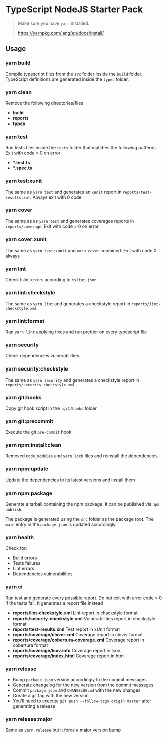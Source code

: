 # TypeScript NodeJS Starter Pack

> Make sure you have `yarn` installed.
>
> https://yarnpkg.com/lang/en/docs/install/

## Usage

### yarn build

Compile typescript files from the `src` folder inside the `build` folder. TypeScript definitions are generated inside the `types` folder.

### yarn clean

Remove the following directories/files

* **build**
* **reports**
* **types**

### yarn test

Run tests files inside the `tests` folder that matches the following patterns. Exit with code > 0 on error

* **\*.test.ts**
* **\*.spec.ts**

### yarn test:xunit

The same as `yarn test` and generates an `xunit` report in `reports/test-results.xml`. Always exit with 0 code

### yarn cover

The same as as `yarn test` and generates coverages reports in `reports/coverage`. Exit with code > 0 on error

### yarn cover:xunit

The same as `yarn test:xunit` and `yarn cover` combined. Exit with code 0 always

### yarn lint

Check tslint errors according to `tslint.json`

### yarn lint:checkstyle

The same as `yarn lint` and generates a checkstyle report in `reports/lint-checkstyle.xml`

### yarn lint:format

Run `yarn lint` applying fixes and run prettier on every typescript file

### yarn security

Check dependencies vulnerabilities

### yarn security:checkstyle

The same as `yarn security` and generates a checkstyle report in `reports/security-checkstyle.xml`

### yarn git:hooks

Copy git hook script in the `.git/hooks` folder

### yarn git:precommit

Execute the git `pre-commit` hook

### yarn npm:install:clean

Removed `node_modules` and `yarn.lock` files and reinstall the dependencies

### yarn npm:update

Update the dependencies to its latest versions and install them

### yarn npm:package

Generate a tarball containing the npm package. It can be published via `npm publish`.

The package is generated using the `src` folder as the package root. The `main` entry in the `package.json` is updated accordingly.

### yarn health

Check for:

* Build errors
* Tests failures
* Lint errors
* Dependencies vulnerabilities

### yarn ci

Run test and generate every possible report. Do not exit with error code > 0 if the tests fail. It generates a report file instead

* **reports/lint-checkstyle.xml** Lint report in chackstyle format
* **reports/security-checkstyle.xml** Vulnerabilities report in checkstyle format 
* **reports/test-results.xml** Test report in xUnit format
* **reports/coverage/clover.xml** Coverage report in clover format
* **reports/coverage/cobertura-coverage.xml** Coverage report in cobertura format
* **reports/coverage/lcov.info** Coverage report in lcov
* **reports/coverage/index.html** Coverage report in html

### yarn release

* Bump `package.json` version accordingly to the commit messages
* Generate changelog for the new version from the commit messages
* Commit `package.json` and `CHANGELOG.md` with the new changes
* Create a git tag with the new version
* You'll need to execute `git push --follow-tags origin master` after generating a release

### yarn release:major

Same as `yarn release` but it force a major version bump
